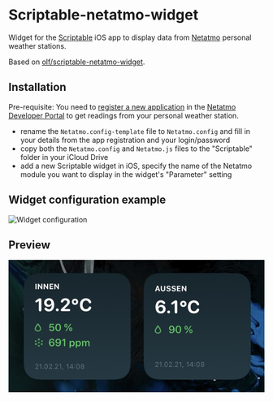 # Scriptable-netatmo-widget

Widget for the [Scriptable][app] iOS app to display data from [Netatmo][netatmo] personal weather stations.

Based on [olf/scriptable-netatmo-widget](https://github.com/olf/scriptable-netatmo-widget).

## Installation

Pre-requisite: You need to [register a new application][newapp] in the [Netatmo Developer Portal][devportal] to get readings from your personal weather station.

* rename the `Netatmo.config-template` file to `Netatmo.config` and fill in your details from the app registration and your login/password
* copy both the `Netatmo.config` and `Netatmo.js` files to the "Scriptable" folder in your iCloud Drive
* add a new Scriptable widget in iOS, specify the name of the Netatmo module you want to display in the widget's "Parameter" setting

## Widget configuration example

![Widget configuration][config]

## Preview

![Preview Image][preview]

[app]: https://scriptable.app
[devportal]: https://dev.netatmo.com/
[netatmo]: https://www.netatmo.com/weather
[newapp]: https://dev.netatmo.com/apps/createanapp
[preview]: preview.jpg
[config]: widget-config.png
